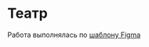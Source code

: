 # Театр 
<p>Работа выполнялась по <a href="https://d-e-n.info/blog/templates/2023-08-29-sajt-teatra.html"> шаблону Figma</a></p>


